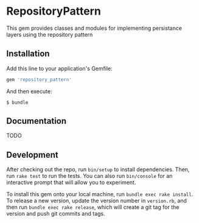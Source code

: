 # RepositoryPattern

This gem provides classes and modules for implementing persistance layers using
the repository pattern

## Installation

Add this line to your application's Gemfile:

```ruby
gem 'repository_pattern'
```

And then execute:

    $ bundle

## Documentation

TODO

## Development

After checking out the repo, run `bin/setup` to install dependencies. Then, run
`rake test` to run the tests. You can also run `bin/console` for an interactive
prompt that will allow you to experiment.

To install this gem onto your local machine, run `bundle exec rake install`. To
release a new version, update the version number in `version.rb`, and then run
`bundle exec rake release`, which will create a git tag for the version and push
git commits and tags.

